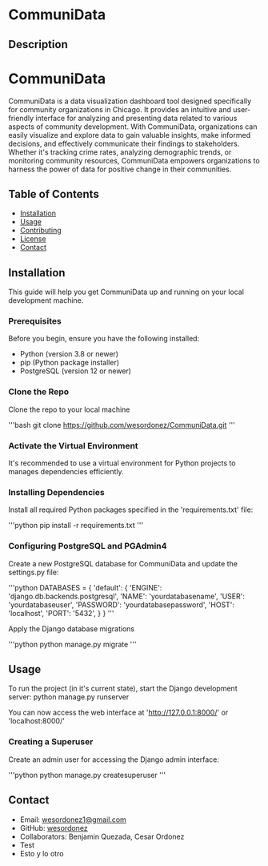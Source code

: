 # CommuniData

## Description

# CommuniData

CommuniData is a data visualization dashboard tool designed specifically for community organizations in Chicago. It provides an intuitive and user-friendly interface for analyzing and presenting data related to various aspects of community development. With CommuniData, organizations can easily visualize and explore data to gain valuable insights, make informed decisions, and effectively communicate their findings to stakeholders. Whether it's tracking crime rates, analyzing demographic trends, or monitoring community resources, CommuniData empowers organizations to harness the power of data for positive change in their communities.

## Table of Contents

- [Installation](#installation)
- [Usage](#usage)
- [Contributing](#contributing)
- [License](#license)
- [Contact](#contact)

## Installation

This guide will help you get CommuniData up and running on your local development machine. 

### Prerequisites

Before you begin, ensure you have the following installed:
- Python (version 3.8 or newer)
- pip (Python package installer) 
- PostgreSQL (version 12 or newer)

### Clone the Repo

Clone the repo to your local machine

'''bash
git clone https://github.com/wesordonez/CommuniData.git 
'''

### Activate the Virtual Environment

It's recommended to use a virtual environment for Python projects to manages dependencies efficiently.

### Installing Dependencies

Install all required Python packages specified in the 'requirements.txt' file:

'''python
pip install -r requirements.txt
'''

### Configuring PostgreSQL and PGAdmin4

Create a new PostgreSQL database for CommuniData and update the settings.py file:

'''python
DATABASES = {
    'default': {
        'ENGINE': 'django.db.backends.postgresql',
        'NAME': 'yourdatabasename',
        'USER': 'yourdatabaseuser',
        'PASSWORD': 'yourdatabasepassword',
        'HOST': 'localhost',
        'PORT': '5432',
    }
}
'''

Apply the Django database migrations

'''python
python manage.py migrate
'''

## Usage

To run the project (in it's current state), start the Django development server:
python manage.py runserver

You can now access the web interface at 
'http://127.0.0.1:8000/'
or 
'localhost:8000/'

### Creating a Superuser

Create an admin user for accessing the Django admin interface:

'''python
python manage.py createsuperuser
'''

## Contact

- Email: wesordonez1@gmail.com
- GitHub: [wesordonez](https://github.com/wesordonez)
- Collaborators: Benjamin Quezada, Cesar Ordonez
- Test
- Esto y lo otro

